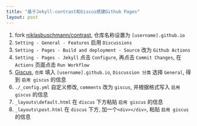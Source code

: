 ```yaml
---
title: "基于Jekyll-contrast和Giscus搭建Github Pages"
layout: post
---
```


1. fork [niklasbuschmann/contrast](https://github.com/niklasbuschmann/contrast), 仓库名称设置为 `[username].github.io`
2. `Setting - General - Features` 启用 `Discussions`
3. `Setting - Pages - Build and deployment - Source` 改为 `Github Actions`
4. `Setting - Pages - Jekyll` 点击 `Configure`, 再点击 `Commit Changes`, 在 `Actions` 页面点击 `Run Workflow`
5. [Giscus](https://giscus.app/), `仓库` 填入 `[username].github.io`, `Discussion 分类` 选择 `General`, 得到 `启用 giscus` 的信息
6. `./_config.yml` 自定义修改, `comments` 改为 `giscus`, 并根据格式写入 `启用 giscus` 的信息
7. `_layouts\default.html` 在 `discus` 下方粘贴 `启用 giscus` 的信息
8. `_layouts\post.html` 在 `discus` 下方, 加一个`<div></div>`, 粘贴 `启用 giscus` 的信息
